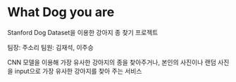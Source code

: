 # What Dog you are
Stanford Dog Dataset을 이용한 강아지 종 찾기 프로젝트

팀장: 주소리
팀원: 김재석, 이주승

CNN 모델을 이용해 가장 유사한 강아지의 종을 찾아주거나, 본인의 사진이나 랜덤 사진을 input으로 가장 유사한 강아지를 찾아 주는 서비스 